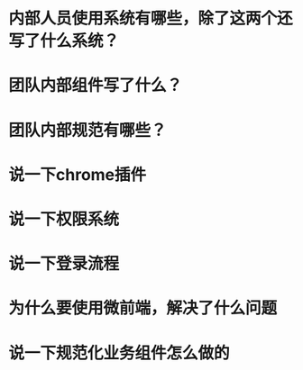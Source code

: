 
# 内部人员使用系统有哪些，除了这两个还写了什么系统？

# 团队内部组件写了什么？

# 团队内部规范有哪些？

# 说一下chrome插件

# 说一下权限系统

# 说一下登录流程

# 为什么要使用微前端，解决了什么问题

# 说一下规范化业务组件怎么做的